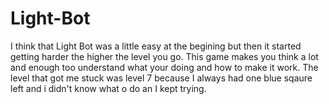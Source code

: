 # Light-Bot
I think that Light Bot was a little easy at the begining but then it started getting harder the higher the level you go. 
This game makes you think a lot and enough too understand what your doing and how to make it work.
The level that got me stuck was level 7 because I always had one blue sqaure left and i didn't know what o do an I kept trying.
